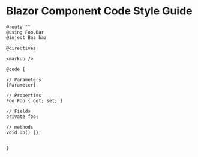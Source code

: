 # Blazor Component Code Style Guide

```
@route ""
@using Foo.Bar
@inject Baz baz

@directives

<markup />

@code {

// Parameters
[Parameter]

// Properties
Foo Foo { get; set; }

// Fields
private foo;

// methods
void Do() {};


}